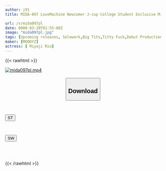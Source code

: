 ```yaml
---
author: j91
title: MIDA-097 LoveMachine Newcomer J-cup College Student Exclusive Miyaji Rio AV Debut!

url: /v/mida097pl
date: 0000-03-28T01:55:00Z
image: "mida097pl.jpg"
tags: [Upcoming releases, Solowork,Big Tits,Titty Fuck,Debut Production,Facials	]
maker: [MOODYZ]
actress: [ Miyaji Rio]
---
```



{{< rawhtml >}}

<div class="video" data-videoid="pending_link.html">
    <a href="javascript:;">
        <img src="/v/mida097pl/mida097pl.jpg" width="WIDTH" height="HEIGHT" alt="mida097pl.mp4" loading="lazy">
    </a>
</div>

<script type="text/javascript" src="https://j91.asia/asset/on-demand-pend.js"></script>

<br>
  <link rel="stylesheet" href="https://j91.asia/asset/bs5.css">
  
  <center>
  <button class="btn btn-primary" type="button" data-bs-toggle="collapse" data-bs-target=".multi-collapse" aria-expanded="false" aria-controls="multiCollapseExample1 multiCollapseExample2"><h2>Download</h2></button></center>
</p>
<div class="row">
  <div class="col">
    <div class="collapse multi-collapse" id="multiCollapseExample1">
      <div class="card card-body">
	      	      <br>
<div class="buttons">  
<p><a href="https://j91.asia/pending_link.html" target="_blank"><button class="btn-hover color-3"><i class="fa fa-download"></i> ST</button></a></p></div>
    </div>
  </div>
</div>
  <div class="col">
    <div class="collapse multi-collapse" id="multiCollapseExample2">
      <div class="card card-body">
	      <br>
<div class="buttons">
<p><a href="https://j91.asia/pending_link.html" target="_blank"><button class="btn-hover color-2"><i class="fa fa-download"></i> SW</button></a></p></div>
<br><br>
      </div>
    </div>
  </div>
</div>

{{< /rawhtml >}}